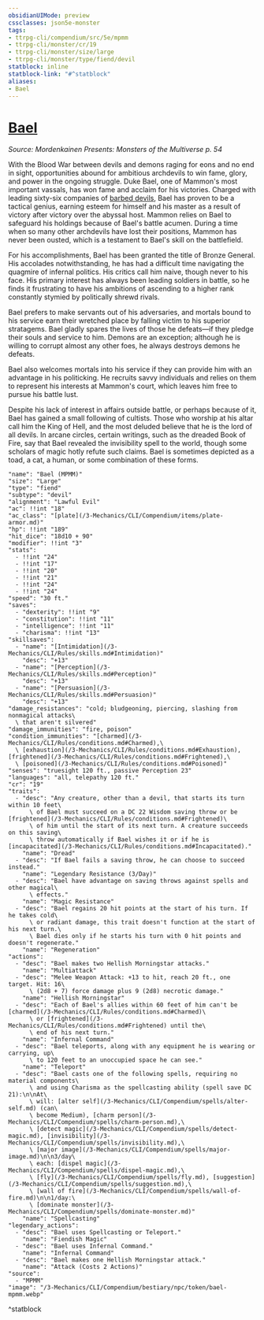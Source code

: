 ```yaml
---
obsidianUIMode: preview
cssclasses: json5e-monster
tags:
- ttrpg-cli/compendium/src/5e/mpmm
- ttrpg-cli/monster/cr/19
- ttrpg-cli/monster/size/large
- ttrpg-cli/monster/type/fiend/devil
statblock: inline
statblock-link: "#^statblock"
aliases:
- Bael
---
```

# [Bael](3-Mechanics\CLI\Compendium\bestiary\npc/bael-mpmm.md)
*Source: Mordenkainen Presents: Monsters of the Multiverse p. 54*  

With the Blood War between devils and demons raging for eons and no end in sight, opportunities abound for ambitious archdevils to win fame, glory, and power in the ongoing struggle. Duke Bael, one of Mammon's most important vassals, has won fame and acclaim for his victories. Charged with leading sixty-six companies of [barbed devils](/3-Mechanics/CLI/Compendium/bestiary/fiend/barbed-devil.md), Bael has proven to be a tactical genius, earning esteem for himself and his master as a result of victory after victory over the abyssal host. Mammon relies on Bael to safeguard his holdings because of Bael's battle acumen. During a time when so many other archdevils have lost their positions, Mammon has never been ousted, which is a testament to Bael's skill on the battlefield.

For his accomplishments, Bael has been granted the title of Bronze General. His accolades notwithstanding, he has had a difficult time navigating the quagmire of infernal politics. His critics call him naive, though never to his face. His primary interest has always been leading soldiers in battle, so he finds it frustrating to have his ambitions of ascending to a higher rank constantly stymied by politically shrewd rivals.

Bael prefers to make servants out of his adversaries, and mortals bound to his service earn their wretched place by falling victim to his superior stratagems. Bael gladly spares the lives of those he defeats—if they pledge their souls and service to him. Demons are an exception; although he is willing to corrupt almost any other foes, he always destroys demons he defeats.

Bael also welcomes mortals into his service if they can provide him with an advantage in his politicking. He recruits savvy individuals and relies on them to represent his interests at Mammon's court, which leaves him free to pursue his battle lust.

Despite his lack of interest in affairs outside battle, or perhaps because of it, Bael has gained a small following of cultists. Those who worship at his altar call him the King of Hell, and the most deluded believe that he is the lord of all devils. In arcane circles, certain writings, such as the dreaded Book of Fire, say that Bael revealed the invisibility spell to the world, though some scholars of magic hotly refute such claims. Bael is sometimes depicted as a toad, a cat, a human, or some combination of these forms.

```statblock
"name": "Bael (MPMM)"
"size": "Large"
"type": "fiend"
"subtype": "devil"
"alignment": "Lawful Evil"
"ac": !!int "18"
"ac_class": "[plate](/3-Mechanics/CLI/Compendium/items/plate-armor.md)"
"hp": !!int "189"
"hit_dice": "18d10 + 90"
"modifier": !!int "3"
"stats":
  - !!int "24"
  - !!int "17"
  - !!int "20"
  - !!int "21"
  - !!int "24"
  - !!int "24"
"speed": "30 ft."
"saves":
  - "dexterity": !!int "9"
  - "constitution": !!int "11"
  - "intelligence": !!int "11"
  - "charisma": !!int "13"
"skillsaves":
  - "name": "[Intimidation](/3-Mechanics/CLI/Rules/skills.md#Intimidation)"
    "desc": "+13"
  - "name": "[Perception](/3-Mechanics/CLI/Rules/skills.md#Perception)"
    "desc": "+13"
  - "name": "[Persuasion](/3-Mechanics/CLI/Rules/skills.md#Persuasion)"
    "desc": "+13"
"damage_resistances": "cold; bludgeoning, piercing, slashing from nonmagical attacks\
  \ that aren't silvered"
"damage_immunities": "fire, poison"
"condition_immunities": "[charmed](/3-Mechanics/CLI/Rules/conditions.md#Charmed),\
  \ [exhaustion](/3-Mechanics/CLI/Rules/conditions.md#Exhaustion), [frightened](/3-Mechanics/CLI/Rules/conditions.md#Frightened),\
  \ [poisoned](/3-Mechanics/CLI/Rules/conditions.md#Poisoned)"
"senses": "truesight 120 ft., passive Perception 23"
"languages": "all, telepathy 120 ft."
"cr": "19"
"traits":
  - "desc": "Any creature, other than a devil, that starts its turn within 10 feet\
      \ of Bael must succeed on a DC 22 Wisdom saving throw or be [frightened](/3-Mechanics/CLI/Rules/conditions.md#Frightened)\
      \ of him until the start of its next turn. A creature succeeds on this saving\
      \ throw automatically if Bael wishes it or if he is [incapacitated](/3-Mechanics/CLI/Rules/conditions.md#Incapacitated)."
    "name": "Dread"
  - "desc": "If Bael fails a saving throw, he can choose to succeed instead."
    "name": "Legendary Resistance (3/Day)"
  - "desc": "Bael have advantage on saving throws against spells and other magical\
      \ effects."
    "name": "Magic Resistance"
  - "desc": "Bael regains 20 hit points at the start of his turn. If he takes cold\
      \ or radiant damage, this trait doesn't function at the start of his next turn.\
      \ Bael dies only if he starts his turn with 0 hit points and doesn't regenerate."
    "name": "Regeneration"
"actions":
  - "desc": "Bael makes two Hellish Morningstar attacks."
    "name": "Multiattack"
  - "desc": "Melee Weapon Attack: +13 to hit, reach 20 ft., one target. Hit: 16\
      \ (2d8 + 7) force damage plus 9 (2d8) necrotic damage."
    "name": "Hellish Morningstar"
  - "desc": "Each of Bael's allies within 60 feet of him can't be [charmed](/3-Mechanics/CLI/Rules/conditions.md#Charmed)\
      \ or [frightened](/3-Mechanics/CLI/Rules/conditions.md#Frightened) until the\
      \ end of his next turn."
    "name": "Infernal Command"
  - "desc": "Bael teleports, along with any equipment he is wearing or carrying, up\
      \ to 120 feet to an unoccupied space he can see."
    "name": "Teleport"
  - "desc": "Bael casts one of the following spells, requiring no material components\
      \ and using Charisma as the spellcasting ability (spell save DC 21):\n\nAt\
      \ will: [alter self](/3-Mechanics/CLI/Compendium/spells/alter-self.md) (can\
      \ become Medium), [charm person](/3-Mechanics/CLI/Compendium/spells/charm-person.md),\
      \ [detect magic](/3-Mechanics/CLI/Compendium/spells/detect-magic.md), [invisibility](/3-Mechanics/CLI/Compendium/spells/invisibility.md),\
      \ [major image](/3-Mechanics/CLI/Compendium/spells/major-image.md)\n\n3/day\
      \ each: [dispel magic](/3-Mechanics/CLI/Compendium/spells/dispel-magic.md),\
      \ [fly](/3-Mechanics/CLI/Compendium/spells/fly.md), [suggestion](/3-Mechanics/CLI/Compendium/spells/suggestion.md),\
      \ [wall of fire](/3-Mechanics/CLI/Compendium/spells/wall-of-fire.md)\n\n1/day:\
      \ [dominate monster](/3-Mechanics/CLI/Compendium/spells/dominate-monster.md)"
    "name": "Spellcasting"
"legendary_actions":
  - "desc": "Bael uses Spellcasting or Teleport."
    "name": "Fiendish Magic"
  - "desc": "Bael uses Infernal Command."
    "name": "Infernal Command"
  - "desc": "Bael makes one Hellish Morningstar attack."
    "name": "Attack (Costs 2 Actions)"
"source":
  - "MPMM"
"image": "/3-Mechanics/CLI/Compendium/bestiary/npc/token/bael-mpmm.webp"
```
^statblock